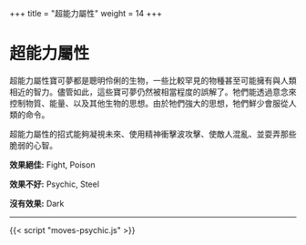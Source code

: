 +++
title = "超能力屬性"
weight = 14
+++

# 超能力屬性
超能力屬性寶可夢都是聰明伶俐的生物，一些比較罕見的物種甚至可能擁有與人類相近的智力。儘管如此，這些寶可夢仍然被相當程度的誤解了。牠們能透過意念來控制物質、能量、以及其他生物的思想。由於牠們強大的思想，牠們鮮少會服從人類的命令。

超能力屬性的招式能夠凝視未來、使用精神衝擊波攻擊、使敵人混亂、並耍弄那些脆弱的心智。


**效果絕佳:**
<span class="TypeBlockList">Fight, Poison</span>

**效果不好:**
<span class="TypeBlockList">Psychic, Steel</span>

**沒有效果:**
<span class="TypeBlockList">Dark</span>

---

<div id="MoveList"></div>

{{< script "moves-psychic.js" >}}
<script type="text/javascript">
  window.addEventListener("parsePage", ()=>{
    TocInjector.parsePage("Move");
  });

</script>